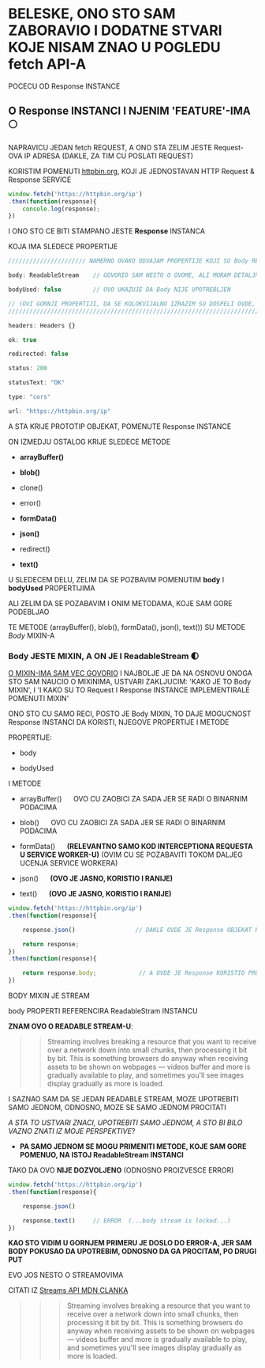 # BELESKE, ONO STO SAM ZABORAVIO I DODATNE STVARI KOJE NISAM ZNAO U POGLEDU fetch API-A

POCECU OD Response INSTANCE

## O Response INSTANCI I NJENIM 'FEATURE'-IMA :full_moon:

NAPRAVICU JEDAN fetch REQUEST, A ONO STA ZELIM JESTE Request-OVA IP ADRESA (DAKLE, ZA TIM CU POSLATI REQUEST)

KORISTIM POMENUTI [httpbin.org](https://httpbin.org/), KOJI JE JEDNOSTAVAN HTTP Request & Response SERVICE

```javascript
window.fetch('https://httpbin.org/ip')
.then(function(response){
    console.log(response);
})
```

I ONO STO CE BITI STAMPANO JESTE **Response** INSTANCA

KOJA IMA SLEDECE PROPERTIJE

```JAVASCRIPT
////////////////////// NAMERNO OVAKO ODVAJAM PROPERTIJE KOJI SU Body RELATED, JER ZELIM DA SE NJIMA POSEBNO POZABAVIM

body: ReadableStream    // GOVORIO SAM NESTO O OVOME, ALI MORAM DETALJNO DA SE POZABAVIM STREAM-OVIMA

bodyUsed: false         // OVO UKAZUJE DA Body NIJE UPOTREBLJEN

// (OVI GORNJI PROPERTIJI, DA SE KOLOKVIJALNO IZRAZIM SU DOSPELI OVDE, KAO 'POSLEDICA' UPOTREBE MIXIN KONCEPTA. TI PROPERTIJI SU USTVARI PROPERTIJI KOJI SE TICU Body MIXIN-A)
//////////////////////////////////////////////////////////////////////////////////////

headers: Headers {}

ok: true

redirected: false

status: 200

statusText: "OK"

type: "cors"

url: "https://httpbin.org/ip"
```

A STA KRIJE PROTOTIP OBJEKAT, POMENUTE Response INSTANCE

ON IZMEDJU OSTALOG KRIJE SLEDECE METODE

- **array​Buffer()**

- **blob()**

- clone()

- error()

- **form​Data()**

- **json()**

- redirect()

- **text()**

U SLEDECEM DELU, ZELIM DA SE POZBAVIM POMENUTIM **body** I **bodyUsed** PROPERTIJIMA

ALI ZELIM DA SE POZABAVIM I ONIM METODAMA, KOJE SAM GORE PODEBLJAO

TE METODE (arrayBuffer(), blob(), formData(), json(), text()) SU METODE *Body* MIXIN-A

### Body JESTE MIXIN, A ON JE I ReadableStream :first_quarter_moon:

[O MIXIN-IMA SAM VEC GOVORIO](https://github.com/Rade58/apis_trying_out_and_practicing/blob/master/JAVASCRIPT%20OBJASNJENJA/1.%20MIXINS.md#mixin) I NAJBOLJE JE DA NA OSNOVU ONOGA STO SAM NAUCIO O MIXINIMA, USTVARI ZAKLJUCIM: 'KAKO JE TO Body MIXIN', I 'I KAKO SU TO Request I Response INSTANCE IMPLEMENTIRALE POMENUTI MIXIN'

ONO STO CU SAMO RECI, POSTO JE Body MIXIN, TO DAJE MOGUCNOST Response INSTANCI DA KORISTI, NJEGOVE PROPERTIJE I METODE

PROPERTIJE:

- body

- bodyUsed

I METODE

- arrayBuffer() &nbsp;&nbsp;&nbsp;&nbsp; OVO CU ZAOBICI ZA SADA JER SE RADI O BINARNIM PODACIMA

- blob() &nbsp;&nbsp;&nbsp;&nbsp; OVO CU ZAOBICI ZA SADA JER SE RADI O BINARNIM PODACIMA

- formData() &nbsp;&nbsp;&nbsp;&nbsp; **(RELEVANTNO SAMO KOD INTERCEPTIONA REQUESTA U SERVICE WORKER-U)** (OVIM CU SE POZABAVITI TOKOM DALJEG UCENJA SERVICE WORKERA)

- json() &nbsp;&nbsp;&nbsp;&nbsp; **(OVO JE JASNO, KORISTIO I RANIJE)**

- text() &nbsp;&nbsp;&nbsp;&nbsp; **(OVO JE JASNO, KORISTIO I RANIJE)**

```javascript
window.fetch('https://httpbin.org/ip')
.then(function(response){

    response.json()                 // DAKLE OVDE JE Response OBJEKAT KORISTIO METODU Body MIXINA

    return response;
})
.then(function(response){

    return response.body;            // A OVDE JE Response KORISTIO PROPERTI Body MIXIN-A
})
```

BODY MIXIN JE STREAM

body PROPERTI REFERENCIRA ReadableStram INSTANCU

**ZNAM OVO O READABLE STREAM-U**:

>> Streaming involves breaking a resource that you want to receive over a network down into small chunks, then processing it bit by bit. This is something browsers do anyway when receiving assets to be shown on webpages — videos buffer and more is gradually available to play, and sometimes you'll see images display gradually as more is loaded.

I SAZNAO SAM DA SE JEDAN READABLE STREAM, MOZE UPOTREBITI SAMO JEDNOM, ODNOSNO, MOZE SE SAMO JEDNOM PROCITATI

*A STA TO USTVARI ZNACI, UPOTREBITI SAMO JEDNOM, A STO BI BILO VAZNO ZNATI IZ MOJE PERSPEKTIVE*?

- **PA SAMO JEDNOM SE MOGU PRIMENITI METODE, KOJE SAM GORE POMENUO, NA ISTOJ ReadableStream INSTANCI**

TAKO DA OVO **NIJE DOZVOLJENO** (ODNOSNO PROIZVESCE ERROR)

```javascript
window.fetch('https://httpbin.org/ip')
.then(function(response){

    response.json()

    response.text()     // ERROR  (...body stream is locked...)
})

```

**KAO STO VIDIM U GORNJEM PRIMERU JE DOSLO DO ERROR-A, JER SAM BODY POKUSAO DA UPOTREBIM, ODNOSNO DA GA PROCITAM, PO DRUGI PUT**

EVO JOS NESTO O STREAMOVIMA

CITATI IZ [Streams API MDN CLANKA](https://developer.mozilla.org/en-US/docs/Web/API/Streams_API)

>>> Streaming involves breaking a resource that you want to receive over a network down into small chunks, then processing it bit by bit. This is something browsers do anyway when receiving assets to be shown on webpages — videos buffer and more is gradually available to play, and sometimes you'll see images display gradually as more is loaded.

